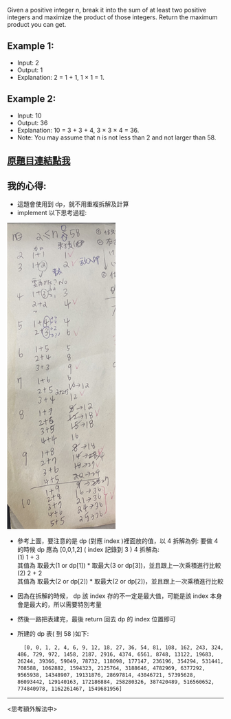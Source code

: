 Given a positive integer n, break it into the sum of at least two positive integers and maximize the product of those integers. Return the maximum product you can get.

## Example 1:

* Input: 2
* Output: 1
* Explanation: 2 = 1 + 1, 1 × 1 = 1.
## Example 2:

* Input: 10
* Output: 36
* Explanation: 10 = 3 + 3 + 4, 3 × 3 × 4 = 36.
* Note: You may assume that n is not less than 2 and not larger than 58.

## [原題目連結點我](https://leetcode.com/problems/integer-break/)
	
## 我的心得:
* 這題會使用到 dp，就不用重複拆解及計算
* implement 以下思考過程:


<img src="./image0.jpeg" width = "50%" height = "50%"/>

* 參考上圖，要注意的是 dp (對應 index )裡面放的值，以 4 拆解為例:
要做 4 的時候 dp 應為 [0,0,1,2] ( index 記錄到 3 )
4 拆解為:  
(1) 1 + 3   
其值為 取最大(1 or dp[1]) * 取最大(3 or dp[3])，並且跟上一次乘積進行比較  
(2) 2 + 2  
其值為 取最大(2 or dp[2]) * 取最大(2 or dp[2])，並且跟上一次乘積進行比較  
* 因為在拆解的時候， dp 該 index 存的不一定是最大值，可能是該 index 本身會是最大的，所以需要特別考量

* 然後一路把表建完，最後 return 回去 dp 的 index 位置即可

* 所建的 dp 表( 到 58 )如下:

		[0, 0, 1, 2, 4, 6, 9, 12, 18, 27, 36, 54, 81, 108, 162, 243, 324, 486, 729, 972, 1458, 2187, 2916, 4374, 6561, 8748, 13122, 19683, 26244, 39366, 59049, 78732, 118098, 177147, 236196, 354294, 531441, 708588, 1062882, 1594323, 2125764, 3188646, 4782969, 6377292, 9565938, 14348907, 19131876, 28697814, 43046721, 57395628, 86093442, 129140163, 172186884, 258280326, 387420489, 516560652, 774840978, 1162261467, 1549681956]


 
 ----

<思考額外解法中>
